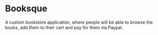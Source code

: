 Booksque
===========

A custom bookstore application, where people will be able to browse the books, add them to their cart and pay for them via Paypal.
